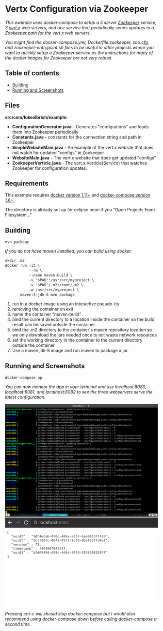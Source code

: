 # Vertx Configuration via Zookeeper

_This example uses docker-compose to setup a 5 server
[Zookeeper](https://zookeeper.apache.org/) service, 3 [vert.x](http://vertx.io/)
web servers, and one service that periodically sends updates to a Zookeeper path
for the vert.x web servers._

_You might find the docker-compose.yml, Dockerfile.zookeeper, zoo.cfg, and
zookeeper-entrypoint.sh files to be useful in other projects where you want to
quickly setup a Zookeeper service as the instructions for many of the docker
images for Zookeeper are not very robust._

## Table of contents

  * [Building](#building)
  * [Running and Screenshots](#running-and-screenshots)

## Files

__src/com/lukeolbrish/example:__
* __ConfigurationGenerator.java__ - Generates "configrations" and loads them into Zookeeper periodically
* __Constants.java__ - constants for the connection string and path in Zookeeper
* __SimpleWebsiteMain.java__ - An example of the vert.x website that does not watch for updated "configs" in Zookeeper
* __WebsiteMain.java__ - The vert.x website that does get updated "configs"
* __ZookeeperVerticle.java__ - The vert.x Verticle(Service) that watches Zookeeper for configuration updates.

## Requirements

This example requires [docker version 1.11+](https://www.docker.com/) and
[docker-compose version 1.6+](https://docs.docker.com/compose/).

The directory is already set up for eclipse neon if you "Open Projects From
Filesystem..."

## Building

```shell
mvn package
```

_If you do not have maven installed, you can build using docker:_

```shell
mkdir .m2
docker run -it \
           --rm \
           --name maven-build \
           -v "$PWD":/usr/src/myproject \
           -v "$PWD"/.m2:/root/.m2 \
           -w /usr/src/myproject \
       maven:3-jdk-8 mvn package
```

1. run in a docker image using an interactive pseudo-tty
2. removing the container on exit
3. name the container "maven-build"
4. bind the current directory to a location inside the container so the build result can be saved outside the container
5. bind the .m2 directory to the container's maven repository location so we only download the jars needed once to not waste network resources
6. set the working directory in the container to the current directory outside the container
7. Use a maven jdk-8 image and run maven to package a jar.

## Running and Screenshots

```shell
docker-compose up
```

_You can now monitor the app in your terminal and use localhost:8080,
localhost:8081, and localhost:8082 to see the three webservers serve the latest
configuration._

![terminal](./docs/terminal.png)
![browser](./docs/browser.png)

_Pressing ctrl-c will should stop docker-compose but I would also recommend
using docker-compose down before calling docker-compose a second time._

